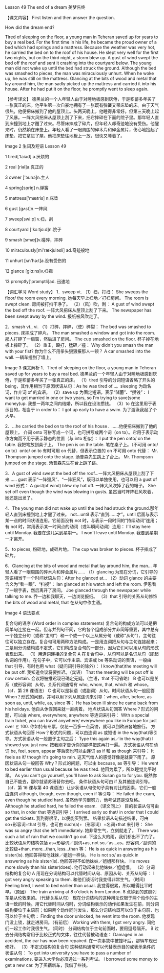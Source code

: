 Lesson 49 The end of a dream 美梦告终

【课文内容】
First listen and then answer the question.

How did the dream end?

Tired of sleeping on the floor, a young man in Teheran saved up for years to buy a real bed. For the first time in his life, he became the proud owner of a bed which had springs and a mattress. Because the weather was very hot, he carried the bed on to the roof of his house. He slept very well for the first two nights, but on the third night, a storm blew up. A gust of wind swept the bed off the roof and sent it crashing into the courtyard below. The young man did not wake up until the bed had struck the ground. Although the bed was smashed to pieces, the man was miraculously unhurt. When he woke up, he was still on the mattress. Glancing at the bits of wood and metal that lay around him, the man sadly picked up the mattress and carried it into his house. After he had put it on the floor, he promptly went to sleep again.

【参考译文】
德黑兰的一个人年轻人由于对睡地板感到厌倦，于是积蓄多年买了一张真正的床。他平生第一次自豪地拥有了一张既有弹簧又带床垫的床。由于天气很热，他便把床搬到了他的屋顶上。头两天晚上，他睡得非常好。但第三天晚上起了风暴。一阵大风把床从屋顶上刮了下来，把它摔碎在下面的院子里。那年轻人直到床撞到地上才醒了过来。尽管床摔成了碎片，但年轻人却奇迹地没有受伤。他醒来时，仍然躺在床垫上。年轻人看了一眼周围的碎木片和碎金属片，伤心地捡起了床垫，把它拿进了屋。他把床垫往地板上一放，很快又睡着了。

Image
2
生词及短语
Lesson 49

1 tired['taiəd] a.厌烦的

2 real [riəl]a.真正的

3 owner ['əunə]n.主人

4 spring[spriŋ] n.弹簧

5 mattress['mætris] n.床垫

6 gust [gʌst]n.一阵风

7 sweep[swi:p] v.扫，刮

8 courtyard ['kɔ:tjɑ:d]n.院子

9 smash [smæʃ]v.碰碎，摔碎

10 miraculously[mi'rækjuləsli] ad.奇迹般地

11 unhurt [ʌn'hə:t]a.没有受伤的

12 glance [glɑ:ns]v.扫视

13 promptly['prɔmptli]ad. 迅速地

【词汇学习 Word study】
1．sweep vt.
（1）扫，打扫：
She sweeps the floor/ the room every morning.
她每天早上扫地／打扫房间。
The room is swept clean.
房间被打扫干净了。
（2）（风）吹，刮：
A gust of wind swept the bed off the roof.
一阵大风把床从屋顶上刮了下来。
The newspaper has been swept away by the wind.
报纸被风吹走了。

2．smash vt., vi.
（1）打碎，摔碎，（使）碎裂：
The bed was smashed to pieces.
床摔成了碎片。
The man smashed a window and got into the room.
那人打碎了一扇窗，然后进了房间。
The cup smashed on the floor.
杯子掉在地板上摔碎了。
（2）重击，殴打，猛砸／撞：
Why didn't you smash the man with your fist?
你为什么不用拳头狠狠揍那人一顿？
A car smashed into the wall.
一辆车撞到了墙上。

Image
3
课文解析
1．Tired of sleeping on the floor, a young man in Teheran saved up for years to buy a real bed. 德黑兰的一个年轻人由于对睡地板感到厌倦，于是积蓄多年买了一张真正的床。
（1）tired 引导的分词短语省略了开头的 being，其作用相当于原因状语从句：As he was tired of…。sleeping 为动名词，作介词 of 的宾语。
（2）save up 为固定短语，表示“储蓄”、“攒钱”：
I want to get married in one or two years, so I'm trying to save(some money)up.
我想一两年之间内结婚，所以我在设法攒钱。
（3）to 在这里用于表示目的，相当于 in order to：
I got up early to have a swim.
为了游泳我起了个大早。

2．…he carried the bed on to the roof of his house．……他便把床搬到了他的屋顶上。
介词 onto 可拼写成一个词，也可拼写成两个词（on to）。它用于表示动作方向而不用于表示静态的位置（与 into 相似）：
I put the pen onto/ on the table.
我把笔放到桌子上。
The pen is on the table.
笔在桌子上。（不可用 onto/ on to）onto/ on to 有时可用 on 代替，但表示位置的 on 不可用 onto 代替：
Mr. Thompson jumped onto the stage.
汤普森先生跳上了台上。
Mr. Thompson jumped on the stage.
汤普森先生在台上跳了跳。

3．A gust of wind swept the bed off the roof…一阵大风把床从屋顶上刮了下来……
gust 表示“一阵强风”、“一阵狂风”，既可以单独使用，也可以用 a gust of wind 形式：
A gust(of wind) blew my hat off.
一阵大风吹掉了我的帽子。
She set off even though the wind was blowing in gusts.
虽然当时阵阵狂风吹着，她还是出发了。

4．The young man did not wake up until the bed had struck the ground.那年轻人直到床撞到地上才醒了过来。
not…until 表示“直到……才”。until 后面与表示某一点的时间状语连用。它前面没有 not 时，与表示一段时间的“持续动词”连用；有 not 时，常用表示某一时间点的动词（或叫瞬间动词）连用：
I'll stay here until Monday.
我要在这儿呆到星期一。
I won't leave until Monday.
我要到星期一才离开。

5．to pieces, 粉碎地，成碎片地。
The cup was broken to pieces.
杯子摔成了碎片。

6．Glancing at the bits of wood and metal that lay around him, the man…
年轻人看了一眼周围的碎木片和碎金属片……
（1）glancing 为现在分词，它引导的短语相当于一个时间状语从句：After he glanced at…
（2）动词 glance 的主要含义为“看一眼”、“扫视”：
Ian glanced at his watch and left the room.
伊恩看了一眼手表，然后离开了房间。
Joe glanced through the newspaper while talking to me.
乔一边和我聊天，一边浏览报纸。
（3）that 引导的关系从句修饰 the bits of wood and metal, that 在从句中作主语。

Image
4
语法要点

复合句的语序 (Word order in complex statements)
复合句的构成方法可以是把简单句连接在一起。但与并列句不同，它的各个组成部分并非同等重要，其中总有一个独立分句（或称“主句”）和一个或一个以上从属分句（或称“从句”），主句往往可以独立存在。复合句可用两种方法构成。一是用连词把从句与主句连接起来；二是用分词结构或不定式，它们构成复合句的一部分，因为它们可以用从句的形式表现出来。
（1）用连词连接的复合句
A 在复合句中，从句可以是名词从句（即起名词的作用）。在句子中，它可以作主语、宾语或 be 等系动词的表语，一般由 that 引导，有时也用 what（疑问词引导的除外）：
I know(that)the meeting will be put off.
我知道会议将要推迟。（宾语）
That the meeting will be put off is now certain.
会议将被推迟现已确定无疑。（主语，that 不可省略）
B 也可以是关系（或形容词）从句，关系代词通常有 who, whom, that, which 和 whose。（cf．第 28 课语法）
C 也可以是状语（或副词）从句。时间状语从句一般回答 When？形式的问题，并可以用下列从属连词来引导：when, after, before, as soon as, until, while, as, since 等：
He has been ill since he came back from his holidays.
他自从休假回来就一直病着。
地点状语从句回答 Where？形式的问题，可以由 where, everywhere, anywhere 等连词来引导：
With a special train ticket, you can travel anywhere/ everywhere you like in Europe for just over ￡ 100.
你如持有专票，仅花一百多一点英镑，就可以到欧洲各地旅行。
方式状语从句回答 How？形式的问题，可以由连词 as 或短语 in the way(that)等引导。方式状语从句一般置于主句之后：
Type this again as／in the way(that) I showed you just now.
按我刚才告诉你的那样把这再打一遍。
方式状语从句在动词 be, feel, seem, appear 等后面也可以由连词 as if 和 as though 来引导：
It feels as if/ though it's going to rain.
这天气给人的感觉好像是就要下雨了。
原因状语从句一般回答 Why？形式的问题，可以由 because, as 等引导：
He went to bed earlier than usual because he was tired.
他因为累了，所以睡觉比平时早。
As you can't go yourself, you'll have to ask Susan go to for you.
既然你自己不能去，那你就请苏珊替你去吧。
条件状语从句可由 if 及其他连词引导。（cf．第 16 课与第 40 课语法）让步状语从句使句子具有对比的因素，它们一般由连词 although, though, even though, even if 等引导：
He failed the exam, even though he studied hard.
虽然他学习很努力，他考试还是没及格。
Although he studied hard, he failed the exam.
（译文同上）
目的状语从句可由 so that, in order that 等连词引导：
I arrived early so that/ in order that I could get the tickets.
我到得很早，以便能买到票。
结果状语从句描述结果，可由 so+形容词+that 引导，也可由 such(a)+（形容词）+名词+that 来引导：
She was so angry that she left immediately.
她非常生气，立刻就走了。
There was such a lot of rain that we couldn't go out.
下这么大的雨，我们都出不了门了。
比较状语从句结构包括 as+形容词／副词+as, not so／as…as，形容词／副词的比较级+than, more…than, less…than 等：
He is as quick in answering as his sister(is).
他回答得和他妹妹／姐姐一样快。
He is not so/ as quick in answering as his sister(is).
他回答得不如他妹妹／姐姐那样快。
He moves more slowly than his sister(does).
他行动起来比他妹妹／姐姐慢。
（2）分词结构的复合句
A 用现在分词结构可以代替时间从句、原因从句、关系从句等：
I got very angry speaking to them.
和他们谈话时我变得非常生气。（时间）
Feeling tired, I went to bed earlier than usual.
我觉得很累，所以睡得比平时早。（原因）
The train arriving at 8 o'clock is from London.
8 点钟到的这趟列车是从伦敦来的。（代替关系从句）
现在分词结构的这种用法仅限于两个动作的主语一致的时候。用它代替时间从句时，分词结构表示的动作如果发生在前，则分词结构要位于主语前；如果两个动作同时发生，那么分词结构既可以位于主句前，也可以位于主句后：
Finding the door unlocked, he went into the room.
他发现门没上锁，就走进房间。（有前后）
Working with them, I got very angry.
同他们一起工作时我很生气。（同时）
分词结构位于主句前面时，要用逗号隔开。
B 过去分词结构常用于比较正式的文体，往往代替被动语态：
Damaged in an accident, the car has now been repaired.
在一次事故中被撞坏后，那辆车现已修好。
（3）不定式结构的复合句
这种结构通常可以代替表示目的或表示条件的状语从句：
To get into university you have to pass a number of examinations.
要进入大学你必须通过一系列考试。
I borrowed some money to get a new car.
为了买辆新车，我借了些钱。
